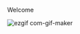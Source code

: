 Welcome

![ezgif com-gif-maker](https://user-images.githubusercontent.com/84012921/137657774-273f1ed0-820a-4244-9d0c-8f1be0f63d56.gif)

<!--
**lukekonsta7/lukekonsta7** is a ✨ _special_ ✨ repository because its `README.md` (this file) appears on your GitHub profile.

Here are some ideas to get you started:

- 🔭 I’m currently working on ...
- 🌱 I’m currently learning ...
- 👯 I’m looking to collaborate on ...
- 🤔 I’m looking for help with ...
- 💬 Ask me about ...
- 📫 How to reach me: ...
- 😄 Pronouns: ...
- ⚡ Fun fact: ...

https://user-images.githubusercontent.com/84012921/137657569-e668df52-a5f9-498b-b6a3-740d3c4f6d74.mp4


-->
